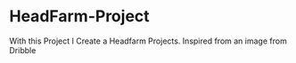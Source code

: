# HeadFarm-Project

With this Project I Create a Headfarm Projects. Inspired from an image from Dribble